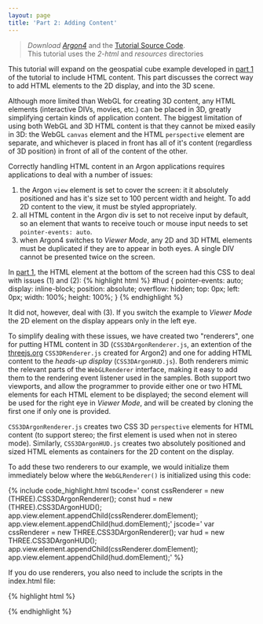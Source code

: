 ```yaml
---
layout: page
title: 'Part 2: Adding Content'
---
```

> *Download [Argon4](http://argonjs.io/argon-app)* and the [Tutorial Source Code](https://github.com/argonjs/docs/tree/gh-pages/code). <br> This tutorial uses the *2-html* and *resources* directories   

This tutorial will expand on the geospatial cube example developed in [part 1](../part1) of the tutorial to include HTML content.  This part discusses the correct way to add HTML elements to the 2D display, and into the 3D scene.  

Although more limited than WebGL for creating 3D content, any HTML elements (interactive DIVs, movies, etc.) can be placed in 3D, greatly simplifying certain kinds of application content.  The biggest limitation of using both WebGL and 3D HTML content is that they cannot be mixed easily in 3D:  the WebGL `canvas` element and the HTML `perspective` element are separate, and whichever is placed in front has all of it's content (regardless of 3D position) in front of all of the content of the other.  

Correctly handling HTML content in an Argon applications requires applications to deal with a number of issues:
1. the Argon `view` element is set to cover the screen: it it absolutely positioned and has it's size set to 100 percent width and height. To add 2D content to the view, it must be styled appropriately.
2. all HTML content in the Argon div is set to not receive input by default, so an element that wants to receive touch or mouse input needs to set `pointer-events: auto`.
3. when Argon4 switches to *Viewer Mode*, any 2D and 3D HTML elements must be duplicated if they are to appear in both eyes.  A single DIV cannot be presented twice on the screen. 

In [part 1](../part1), the HTML element at the bottom of the screen had this CSS to deal with issues (1) and (2):
{% highlight html %}
#hud {
  	pointer-events: auto;
    display: inline-block;
    position: absolute; 
    overflow: hidden; 
    top: 0px; 
    left: 0px; 
    width: 100%; 
    height: 100%;
}
{% endhighlight %}

It did not, however, deal with (3).  If you switch the example to *Viewer Mode* the 2D element on the display appears only in the left eye.

To simplify dealing with these issues, we have created two "renderers", one for putting HTML content in 3D (`CSS3DArgonRenderer.js`, an extention of the [threejs.org](http://threejs.org) `CSS3DRenderer.js` created for Argon2) and one for adding HTML content to the *heads-up display* (`CSS3DArgonHUD.js`). Both renderers mimic the relevant parts of the `WebGLRenderer` interface, making it easy to add them to the rendering event listener used in the samples.  Both support two viewports, and allow the programmer to provide either one or two HTML elements for each HTML element to be displayed;  the second element will be used for the right eye in *Viewer Mode*, and will be created by cloning the first one if only one is provided.

`CSS3DArgonRenderer.js` creates two CSS 3D `perspective` elements for HTML content (to support stereo;  the first element is used when not in stereo mode).  Similarly, `CSS3DArgonHUD.js` creates two absolutely positioned and sized HTML elements as containers for the 2D content on the display.

To add these two renderers to our example, we would initialize them immediately below where the `WebGLRenderer()` is initialized using this code:

{% include code_highlight.html
tscode='
const cssRenderer = new (<any>THREE).CSS3DArgonRenderer();
const hud = new (<any>THREE).CSS3DArgonHUD();
app.view.element.appendChild(cssRenderer.domElement);
app.view.element.appendChild(hud.domElement);'
jscode='
var cssRenderer = new THREE.CSS3DArgonRenderer();
var hud = new THREE.CSS3DArgonHUD();
app.view.element.appendChild(cssRenderer.domElement);
app.view.element.appendChild(hud.domElement);'
%}

If you do use renderers, you also need to include the scripts in the index.html file:

{% highlight html %}
<head>
    <script src="../resources/lib/CSS3DArgonRenderer.js"></script>
    <script src="../resources/lib/CSS3DArgonHUD.js"></script>
</head>
{% endhighlight %}

<!---


The renderEvent listeners are called after the updateEvent listeners. Argon supports multiple subviews within its view (currently, just single or stereo), so the render event needs to handle an arbitrary set of subviews, rendering the scene appropriately in each one. This is straightforward for the WebGL renderer, but the CSS renderer needs to have a separate HTML element for each content element for each subview.  The `CSS3DArgonRender` and `CSS3DArgonHUD` help you manage this, allowing you to provide multiple elements, or simply cloning the element you provide if you only provide one.   As you can see, the `CSS3DArgonRender` and `CSS3DArgonHUD` renderers mimic the interface of the normal [three.js](http://threejs.org/) `WebGLRenderer`, simplifying the code.






Revisit in detail the ideas of argon frames-of-reference in geospatial coordinates, vs local 3D coordinates.

Want to spend a bit of time here talking about DOM repair, since we have a dynamic DIV, and how we want to be very careful.  Everything driven by the "reality".


## Dynamic Cube

In this tutorial we expand on the example in [Tutorial 1(Geolocated Cube)]({{ site.baseurl }}tutorial/part1) by adding information above the cube itself and at the bottom of the screen (in a so-called HUD element, which is rendered in the 2D plane of the screen itself). These elements show you how Argon uses different renderers to combine WebGL with CSS.

**Demo/needed files**
Download [Argon4](https://itunes.apple.com/us/app/argon4/id944297993?ls=1&mt=8) on your phone (if you haven't already done this) and [try Dynamic Cube](argon4://tutorials.argonjs.io/code/tutorial/part2)

If you download the zip of the example for this tutorial, you will find the follow files:

* index.html (the launch file, whichimports the needed js frameworks and calls app.js),
* app.js (holding the developer's code),
* app.ts (the typescript version of the code, explained below), 
* a resources folder including:
* argon.umd.js (containing the argon javascript framework), 
* three.js.min (a 3D graphcs framework) and other frameworks,
* a textures folder containing box.png (a texture used in the example)

These are all the assets you need to serve Dynamic Cube. If you upload the tutorial1 folder to your own server, then you can serve the example to any Argon4 browser on a iPhone or iPad. 

### The launch file (index.html)

The launch file has the same structure as in Tutorial 1. 

{% highlight html %}
<html>
  <meta name="viewport" content="width=device-width, initial-scale=1.0, maximum-scale=1.0, user-scalable=0" />
  <head>
    <title>Tutorial 2 - Simple Argon Application</title>
    <script src="./resources/lib/three/three.min.js"></script>
    <script src="./resources/lib/argon.umd.js"></script>
  </head>
  <body>
    <div id="argon"></div>
    <script src="./app.js"></script>   
  </body>

</html>
{% endhighlight %}

As in Tutorial 1, a separate file, app.js (the Typescript version is app.ts), contains the application code. 

### The application code (Typescript and Javascript)

The code below is similar to Tutorial 1. The extra code creates the css div element above the cube indicating location and the the element at the bottom of the screen. 

{% include code_highlight.html
tscode='
var boxGeoObject = new THREE.Object3D;
'
jscode='
var boxGeoObject = new THREE.Object3D;
'
%}


### Please continue to [Tutorial 3 (Stereo Mode)]({{ site.baseurl }}tutorial/part3).

### For more details about the methods discussed above, please refer to [Argonjs documentation](http://argonjs.io/argon/index.html)
-->